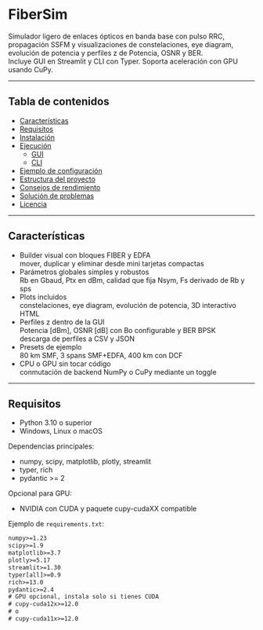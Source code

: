 # FiberSim

Simulador ligero de enlaces ópticos en banda base con pulso RRC, propagación SSFM y visualizaciones de constelaciones, eye diagram, evolución de potencia y perfiles z de Potencia, OSNR y BER.  
Incluye GUI en Streamlit y CLI con Typer. Soporta aceleración con GPU usando CuPy.

---

## Tabla de contenidos

- [Características](#características)
- [Requisitos](#requisitos)
- [Instalación](#instalación)
- [Ejecución](#ejecución)
  - [GUI](#gui)
  - [CLI](#cli)
- [Ejemplo de configuración](#ejemplo-de-configuración)
- [Estructura del proyecto](#estructura-del-proyecto)
- [Consejos de rendimiento](#consejos-de-rendimiento)
- [Solución de problemas](#solución-de-problemas)
- [Licencia](#licencia)

---

## Características

- Builder visual con bloques FIBER y EDFA  
  mover, duplicar y eliminar desde mini tarjetas compactas
- Parámetros globales simples y robustos  
  Rb en Gbaud, Ptx en dBm, calidad que fija Nsym, Fs derivado de Rb y sps
- Plots incluidos  
  constelaciones, eye diagram, evolución de potencia, 3D interactivo HTML
- Perfiles z dentro de la GUI  
  Potencia [dBm], OSNR [dB] con Bo configurable y BER BPSK  
  descarga de perfiles a CSV y JSON
- Presets de ejemplo  
  80 km SMF, 3 spans SMF+EDFA, 400 km con DCF
- CPU o GPU sin tocar código  
  conmutación de backend NumPy o CuPy mediante un toggle

---

## Requisitos

- Python 3.10 o superior
- Windows, Linux o macOS

Dependencias principales:
- numpy, scipy, matplotlib, plotly, streamlit
- typer, rich
- pydantic >= 2

Opcional para GPU:
- NVIDIA con CUDA y paquete cupy-cudaXX compatible

Ejemplo de `requirements.txt`:

```txt
numpy>=1.23
scipy>=1.9
matplotlib>=3.7
plotly>=5.17
streamlit>=1.30
typer[all]>=0.9
rich>=13.0
pydantic>=2.4
# GPU opcional, instala solo si tienes CUDA
# cupy-cuda12x>=12.0
# o
# cupy-cuda11x>=12.0
